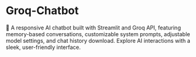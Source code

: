 # Groq-Chatbot
💬 A responsive AI chatbot built with Streamlit and Groq API, featuring memory-based conversations, customizable system prompts, adjustable model settings, and chat history download. Explore AI interactions with a sleek, user-friendly interface.
